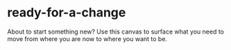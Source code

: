 # ready-for-a-change
About to start something new? Use this canvas to surface what you need to move from where you are now to where you want to be.
